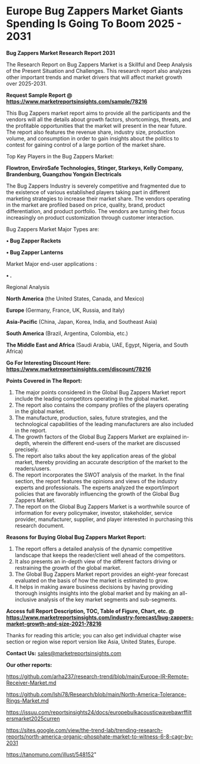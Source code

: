 # Europe Bug Zappers Market Giants Spending Is Going To Boom 2025 - 2031

<strong>Bug Zappers Market Research Report 2031</strong>

The Research Report on Bug Zappers Market is a Skillful and Deep Analysis of the Present Situation and Challenges. This research report also analyzes other important trends and market drivers that will affect market growth over 2025-2031.

<strong>Request Sample Report @ <a href=https://www.marketreportsinsights.com/sample/78216>https://www.marketreportsinsights.com/sample/78216</a></strong>

This Bug Zappers market report aims to provide all the participants and the vendors will all the details about growth factors, shortcomings, threats, and the profitable opportunities that the market will present in the near future. The report also features the revenue share, industry size, production volume, and consumption in order to gain insights about the politics to contest for gaining control of a large portion of the market share.

Top Key Players in the Bug Zappers Market:

<strong>Flowtron, EnviroSafe Technologies, Stinger, Starkeys, Kelly Company, Brandenburg, Guangzhou Yongxin Electricals</strong>

The Bug Zappers Industry is severely competitive and fragmented due to the existence of various established players taking part in different marketing strategies to increase their market share. The vendors operating in the market are profiled based on price, quality, brand, product differentiation, and product portfolio. The vendors are turning their focus increasingly on product customization through customer interaction.

Bug Zappers Market Major Types are:

<strong>• Bug Zapper Rackets

• Bug Zapper Lanterns</strong>

Market Major end-user applications :

<strong>• .</strong>

Regional Analysis

</u><strong><b>North America</b></strong> (the United States, Canada, and Mexico)

<strong><b>Europe </b></strong>(Germany, France, UK, Russia, and Italy)

<strong><b>Asia-Pacific</b></strong> (China, Japan, Korea, India, and Southeast Asia)

<strong><b>South America</b></strong> (Brazil, Argentina, Colombia, etc.)

<strong><b>The Middle East and Africa</b></strong> (Saudi Arabia, UAE, Egypt, Nigeria, and South Africa)

<strong>Go For Interesting Discount Here: <a href=https://www.marketreportsinsights.com/discount/78216>https://www.marketreportsinsights.com/discount/78216</a></strong>

<strong>Points Covered in The Report:</strong>
<ol>
  <li>The major points considered in the Global Bug Zappers Market report include the leading competitors operating in the global market.</li>
  <li>The report also contains the company profiles of the players operating in the global market.</li>
  <li>The manufacture, production, sales, future strategies, and the technological capabilities of the leading manufacturers are also included in the report.</li>
  <li>The growth factors of the Global Bug Zappers Market are explained in-depth, wherein the different end-users of the market are discussed precisely.</li>
  <li>The report also talks about the key application areas of the global market, thereby providing an accurate description of the market to the readers/users.</li>
  <li>The report incorporates the SWOT analysis of the market. In the final section, the report features the opinions and views of the industry experts and professionals. The experts analyzed the export/import policies that are favorably influencing the growth of the Global Bug Zappers Market.</li>
  <li>The report on the Global Bug Zappers Market is a worthwhile source of information for every policymaker, investor, stakeholder, service provider, manufacturer, supplier, and player interested in purchasing this research document.</li>
</ol>
<strong>Reasons for Buying Global Bug Zappers Market Report:</strong>

<ol>
  <li>The report offers a detailed analysis of the dynamic competitive landscape that keeps the reader/client well ahead of the competitors.</li>
  <li>It also presents an in-depth view of the different factors driving or restraining the growth of the global market.</li>
  <li>The Global Bug Zappers Market report provides an eight-year forecast evaluated on the basis of how the market is estimated to grow.</li>
  <li>It helps in making aware business decisions by having providing thorough insights insights into the global market and by making an all-inclusive analysis of the key market segments and sub-segments.</li>
</ol>
<strong>Access full Report Description, TOC, Table of Figure, Chart, etc. @ <a href=https://www.marketreportsinsights.com/industry-forecast/bug-zappers-market-growth-and-size-2021-78216>https://www.marketreportsinsights.com/industry-forecast/bug-zappers-market-growth-and-size-2021-78216</a></strong>


Thanks for reading this article; you can also get individual chapter wise section or region wise report version like Asia, United States, Europe.

<strong>Contact Us:</strong>
sales@marketreportsinsights.com

<strong>Our other reports:</strong>

<a href=https://github.com/arha237/research-trend/blob/main/Europe-IR-Remote-Receiver-Market.md>https://github.com/arha237/research-trend/blob/main/Europe-IR-Remote-Receiver-Market.md</a>

<a href=https://github.com/Ishi78/Research/blob/main/North-America-Tolerance-Rings-Market.md>https://github.com/Ishi78/Research/blob/main/North-America-Tolerance-Rings-Market.md</a>

<a href=https://issuu.com/reportsinsights24/docs/europebulkacousticwavebawrffiltersmarket2025curren>https://issuu.com/reportsinsights24/docs/europebulkacousticwavebawrffiltersmarket2025curren</a>

<a href=https://sites.google.com/view/the-trend-lab/trending-research-reports/north-america-organic-phosphate-market-to-witness-6-8-cagr-by-2031>https://sites.google.com/view/the-trend-lab/trending-research-reports/north-america-organic-phosphate-market-to-witness-6-8-cagr-by-2031</a>

<a href=https://tanomuno.com/illust/548152>https://tanomuno.com/illust/548152</a>"
